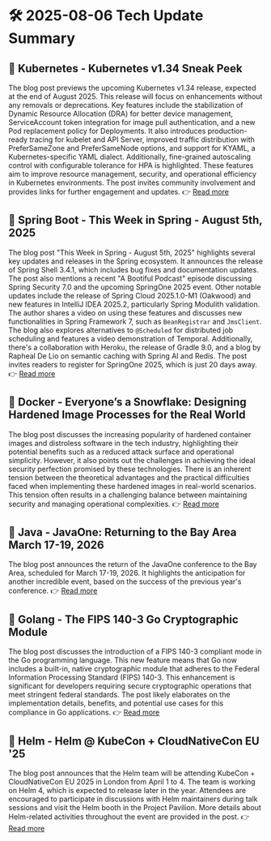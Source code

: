 # 🛠️ 2025-08-06 Tech Update Summary

## 🔹 Kubernetes - Kubernetes v1.34 Sneak Peek
The blog post previews the upcoming Kubernetes v1.34 release, expected at the end of August 2025. This release will focus on enhancements without any removals or deprecations. Key features include the stabilization of Dynamic Resource Allocation (DRA) for better device management, ServiceAccount token integration for image pull authentication, and a new Pod replacement policy for Deployments. It also introduces production-ready tracing for kubelet and API Server, improved traffic distribution with PreferSameZone and PreferSameNode options, and support for KYAML, a Kubernetes-specific YAML dialect. Additionally, fine-grained autoscaling control with configurable tolerance for HPA is highlighted. These features aim to improve resource management, security, and operational efficiency in Kubernetes environments. The post invites community involvement and provides links for further engagement and updates.
👉 [Read more](https://kubernetes.io/blog/2025/07/28/kubernetes-v1-34-sneak-peek/)

## 🔹 Spring Boot - This Week in Spring - August 5th, 2025
The blog post "This Week in Spring - August 5th, 2025" highlights several key updates and releases in the Spring ecosystem. It announces the release of Spring Shell 3.4.1, which includes bug fixes and documentation updates. The post also mentions a recent "A Bootiful Podcast" episode discussing Spring Security 7.0 and the upcoming SpringOne 2025 event. Other notable updates include the release of Spring Cloud 2025.1.0-M1 (Oakwood) and new features in IntelliJ IDEA 2025.2, particularly Spring Modulith validation. The author shares a video on using these features and discusses new functionalities in Spring Framework 7, such as `BeanRegistrar` and `JmsClient`. The blog also explores alternatives to `@Scheduled` for distributed job scheduling and features a video demonstration of Temporal. Additionally, there's a collaboration with Heroku, the release of Gradle 9.0, and a blog by Rapheal De Lio on semantic caching with Spring AI and Redis. The post invites readers to register for SpringOne 2025, which is just 20 days away.
👉 [Read more](https://spring.io/blog/2025/08/05/this-week-in-spring-august-5th-2025)

## 🔹 Docker - Everyone’s a Snowflake: Designing Hardened Image Processes for the Real World
The blog post discusses the increasing popularity of hardened container images and distroless software in the tech industry, highlighting their potential benefits such as a reduced attack surface and operational simplicity. However, it also points out the challenges in achieving the ideal security perfection promised by these technologies. There is an inherent tension between the theoretical advantages and the practical difficulties faced when implementing these hardened images in real-world scenarios. This tension often results in a challenging balance between maintaining security and managing operational complexities.
👉 [Read more](https://www.docker.com/blog/hardened-image-best-practices/)

## 🔹 Java - JavaOne: Returning to the Bay Area March 17-19, 2026
The blog post announces the return of the JavaOne conference to the Bay Area, scheduled for March 17-19, 2026. It highlights the anticipation for another incredible event, based on the success of the previous year's conference.
👉 [Read more](https://inside.java/2025/08/04/javaone-returns-2026/)

## 🔹 Golang - The FIPS 140-3 Go Cryptographic Module
The blog post discusses the introduction of a FIPS 140-3 compliant mode in the Go programming language. This new feature means that Go now includes a built-in, native cryptographic module that adheres to the Federal Information Processing Standard (FIPS) 140-3. This enhancement is significant for developers requiring secure cryptographic operations that meet stringent federal standards. The post likely elaborates on the implementation details, benefits, and potential use cases for this compliance in Go applications.
👉 [Read more](https://go.dev/blog/fips140)

## 🔹 Helm - Helm @ KubeCon + CloudNativeCon EU '25
The blog post announces that the Helm team will be attending KubeCon + CloudNativeCon EU 2025 in London from April 1 to 4. The team is working on Helm 4, which is expected to release later in the year. Attendees are encouraged to participate in discussions with Helm maintainers during talk sessions and visit the Helm booth in the Project Pavilion. More details about Helm-related activities throughout the event are provided in the post.
👉 [Read more](https://helm.sh/blog/helm-at-kubecon-eu-25/)

